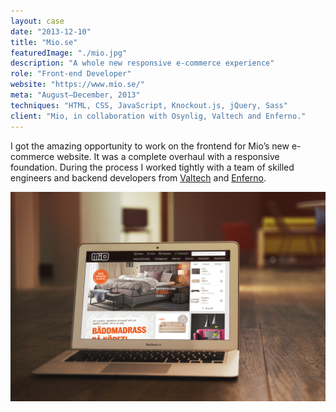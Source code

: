 ```yaml
---
layout: case
date: "2013-12-10"
title: "Mio.se"
featuredImage: "./mio.jpg"
description: "A whole new responsive e-commerce experience"
role: "Front-end Developer"
website: "https://www.mio.se/"
meta: "August–December, 2013"
techniques: "HTML, CSS, JavaScript, Knockout.js, jQuery, Sass"
client: "Mio, in collaboration with Osynlig, Valtech and Enferno."
---
```


I got the amazing opportunity to work on the frontend for Mio’s new e-commerce website. It was a complete overhaul with a responsive foundation. During the process I worked tightly with a team of skilled engineers and backend developers from [Valtech](http://www.valtech.com/) and [Enferno](http://www.enferno.se/).

![Mio](mio-inline-1.jpg)
